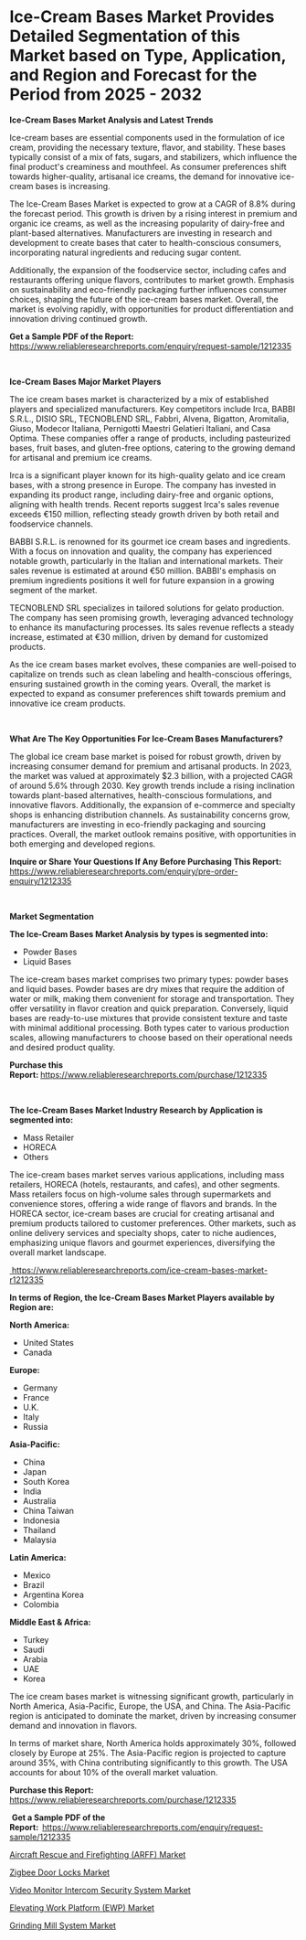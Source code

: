 <p><h1>Ice-Cream Bases Market Provides Detailed Segmentation of this Market based on Type, Application, and Region and Forecast for the Period from 2025 - 2032</h1></p><p><strong>Ice-Cream Bases Market Analysis and Latest Trends</strong></p>
<p><p>Ice-cream bases are essential components used in the formulation of ice cream, providing the necessary texture, flavor, and stability. These bases typically consist of a mix of fats, sugars, and stabilizers, which influence the final product's creaminess and mouthfeel. As consumer preferences shift towards higher-quality, artisanal ice creams, the demand for innovative ice-cream bases is increasing.</p><p>The Ice-Cream Bases Market is expected to grow at a CAGR of 8.8% during the forecast period. This growth is driven by a rising interest in premium and organic ice creams, as well as the increasing popularity of dairy-free and plant-based alternatives. Manufacturers are investing in research and development to create bases that cater to health-conscious consumers, incorporating natural ingredients and reducing sugar content. </p><p>Additionally, the expansion of the foodservice sector, including cafes and restaurants offering unique flavors, contributes to market growth. Emphasis on sustainability and eco-friendly packaging further influences consumer choices, shaping the future of the ice-cream bases market. Overall, the market is evolving rapidly, with opportunities for product differentiation and innovation driving continued growth.</p></p>
<p><strong>Get a Sample PDF of the Report:&nbsp;</strong> <a href="https://www.reliableresearchreports.com/enquiry/request-sample/1212335?utm_campaign=83&utm_medium=2&utm_source=Github&utm_content=ia&utm_term=24032025&utm_id=ice-cream-bases">https://www.reliableresearchreports.com/enquiry/request-sample/1212335</a></p>
<p>&nbsp;</p>
<p><strong>Ice-Cream Bases Major Market Players</strong></p>
<p><p>The ice cream bases market is characterized by a mix of established players and specialized manufacturers. Key competitors include Irca, BABBI S.R.L., DISIO SRL, TECNOBLEND SRL, Fabbri, Alvena, Bigatton, Aromitalia, Giuso, Modecor Italiana, Pernigotti Maestri Gelatieri Italiani, and Casa Optima. These companies offer a range of products, including pasteurized bases, fruit bases, and gluten-free options, catering to the growing demand for artisanal and premium ice creams.</p><p>Irca is a significant player known for its high-quality gelato and ice cream bases, with a strong presence in Europe. The company has invested in expanding its product range, including dairy-free and organic options, aligning with health trends. Recent reports suggest Irca's sales revenue exceeds €150 million, reflecting steady growth driven by both retail and foodservice channels.</p><p>BABBI S.R.L. is renowned for its gourmet ice cream bases and ingredients. With a focus on innovation and quality, the company has experienced notable growth, particularly in the Italian and international markets. Their sales revenue is estimated at around €50 million. BABBI's emphasis on premium ingredients positions it well for future expansion in a growing segment of the market.</p><p>TECNOBLEND SRL specializes in tailored solutions for gelato production. The company has seen promising growth, leveraging advanced technology to enhance its manufacturing processes. Its sales revenue reflects a steady increase, estimated at €30 million, driven by demand for customized products.</p><p>As the ice cream bases market evolves, these companies are well-poised to capitalize on trends such as clean labeling and health-conscious offerings, ensuring sustained growth in the coming years. Overall, the market is expected to expand as consumer preferences shift towards premium and innovative ice cream products.</p></p>
<p>&nbsp;</p>
<p><strong>What Are The Key Opportunities For Ice-Cream Bases Manufacturers?</strong></p>
<p><p>The global ice cream base market is poised for robust growth, driven by increasing consumer demand for premium and artisanal products. In 2023, the market was valued at approximately $2.3 billion, with a projected CAGR of around 5.6% through 2030. Key growth trends include a rising inclination towards plant-based alternatives, health-conscious formulations, and innovative flavors. Additionally, the expansion of e-commerce and specialty shops is enhancing distribution channels. As sustainability concerns grow, manufacturers are investing in eco-friendly packaging and sourcing practices. Overall, the market outlook remains positive, with opportunities in both emerging and developed regions.</p></p>
<p><strong>Inquire or Share Your Questions If Any Before Purchasing This Report:</strong> <a href="https://www.reliableresearchreports.com/enquiry/pre-order-enquiry/1212335?utm_campaign=83&utm_medium=2&utm_source=Github&utm_content=ia&utm_term=24032025&utm_id=ice-cream-bases">https://www.reliableresearchreports.com/enquiry/pre-order-enquiry/1212335</a></p>
<p>&nbsp;</p>
<p><strong>Market Segmentation</strong></p>
<p><strong>The Ice-Cream Bases Market Analysis by types is segmented into:</strong></p>
<p><ul><li>Powder Bases</li><li>Liquid Bases</li></ul></p>
<p><p>The ice-cream bases market comprises two primary types: powder bases and liquid bases. Powder bases are dry mixes that require the addition of water or milk, making them convenient for storage and transportation. They offer versatility in flavor creation and quick preparation. Conversely, liquid bases are ready-to-use mixtures that provide consistent texture and taste with minimal additional processing. Both types cater to various production scales, allowing manufacturers to choose based on their operational needs and desired product quality.</p></p>
<p><strong>Purchase this Report:&nbsp;</strong><a href="https://www.reliableresearchreports.com/purchase/1212335?utm_campaign=83&utm_medium=2&utm_source=Github&utm_content=ia&utm_term=24032025&utm_id=ice-cream-bases">https://www.reliableresearchreports.com/purchase/1212335</a></p>
<p>&nbsp;</p>
<p><strong>The Ice-Cream Bases Market Industry Research by Application is segmented into:</strong></p>
<p><ul><li>Mass Retailer</li><li>HORECA</li><li>Others</li></ul></p>
<p><p>The ice-cream bases market serves various applications, including mass retailers, HORECA (hotels, restaurants, and cafes), and other segments. Mass retailers focus on high-volume sales through supermarkets and convenience stores, offering a wide range of flavors and brands. In the HORECA sector, ice-cream bases are crucial for creating artisanal and premium products tailored to customer preferences. Other markets, such as online delivery services and specialty shops, cater to niche audiences, emphasizing unique flavors and gourmet experiences, diversifying the overall market landscape.</p></p>
<p><a href="https://www.reliableresearchreports.com/ice-cream-bases-market-r1212335?utm_campaign=83&utm_medium=2&utm_source=Github&utm_content=ia&utm_term=24032025&utm_id=ice-cream-bases">&nbsp;https://www.reliableresearchreports.com/ice-cream-bases-market-r1212335</a></p>
<p><strong>In terms of Region, the Ice-Cream Bases Market Players available by Region are:</strong></p>
<p>
    <p> <strong> North America: </strong>
        <ul>
            <li>United States</li>
            <li>Canada</li>
        </ul>
        </p> 
    <p> <strong> Europe: </strong>
        <ul>
            <li>Germany</li>
            <li>France</li>
            <li>U.K.</li>
            <li>Italy</li>
            <li>Russia</li>
        </ul>
        </p> 
    <p> <strong> Asia-Pacific: </strong>
        <ul>
            <li>China</li>
            <li>Japan</li>
            <li>South Korea</li>
            <li>India</li>
            <li>Australia</li>
            <li>China Taiwan</li>
            <li>Indonesia</li>
            <li>Thailand</li>
            <li>Malaysia</li>
        </ul>
        </p> 
    <p> <strong> Latin America: </strong>
        <ul>
            <li>Mexico</li>
            <li>Brazil</li>
            <li>Argentina Korea</li>
            <li>Colombia</li>
        </ul>
        </p> 
    <p> <strong> Middle East & Africa: </strong>
        <ul>
            <li>Turkey</li>
            <li>Saudi</li>
            <li>Arabia</li>
            <li>UAE</li>
            <li>Korea</li>
        </ul>
    </p>
    </p>
<p><p>The ice cream bases market is witnessing significant growth, particularly in North America, Asia-Pacific, Europe, the USA, and China. The Asia-Pacific region is anticipated to dominate the market, driven by increasing consumer demand and innovation in flavors. </p><p>In terms of market share, North America holds approximately 30%, followed closely by Europe at 25%. The Asia-Pacific region is projected to capture around 35%, with China contributing significantly to this growth. The USA accounts for about 10% of the overall market valuation.</p></p>
<p><strong>Purchase this Report: </strong><a href="https://www.reliableresearchreports.com/purchase/1212335?utm_campaign=83&utm_medium=2&utm_source=Github&utm_content=ia&utm_term=24032025&utm_id=ice-cream-bases">https://www.reliableresearchreports.com/purchase/1212335</a></p>
<p>&nbsp;<strong>Get a Sample PDF of the Report:&nbsp;&nbsp;</strong><a href="https://www.reliableresearchreports.com/enquiry/request-sample/1212335?utm_campaign=83&utm_medium=2&utm_source=Github&utm_content=ia&utm_term=24032025&utm_id=ice-cream-bases">https://www.reliableresearchreports.com/enquiry/request-sample/1212335</a></p>
<p><strong></strong></p>
<p><p><a href="https://github.com/cherrivacius/Market-Research-Report-List-1/blob/main/aircraft-rescue-and-firefighting-arff-market.md?utm_campaign=83&utm_medium=2&utm_source=Github&utm_content=ia&utm_term=24032025&utm_id=ice-cream-bases">Aircraft Rescue and Firefighting (ARFF) Market</a></p><p><a href="https://github.com/mcveathuane2/Market-Research-Report-List-1/blob/main/zigbee-door-locks-market.md?utm_campaign=83&utm_medium=2&utm_source=Github&utm_content=ia&utm_term=24032025&utm_id=ice-cream-bases">Zigbee Door Locks Market</a></p><p><a href="https://github.com/rakowpleetj1/Market-Research-Report-List-1/blob/main/video-monitor-intercom-security-system-market.md?utm_campaign=83&utm_medium=2&utm_source=Github&utm_content=ia&utm_term=24032025&utm_id=ice-cream-bases">Video Monitor Intercom Security System Market</a></p><p><a href="https://github.com/omduthkevork/Market-Research-Report-List-1/blob/main/elevating-work-platform-ewp-market.md?utm_campaign=83&utm_medium=2&utm_source=Github&utm_content=ia&utm_term=24032025&utm_id=ice-cream-bases">Elevating Work Platform (EWP) Market</a></p><p><a href="https://github.com/akramisabtu/Market-Research-Report-List-1/blob/main/grinding-mill-system-market.md?utm_campaign=83&utm_medium=2&utm_source=Github&utm_content=ia&utm_term=24032025&utm_id=ice-cream-bases">Grinding Mill System Market</a></p></p>